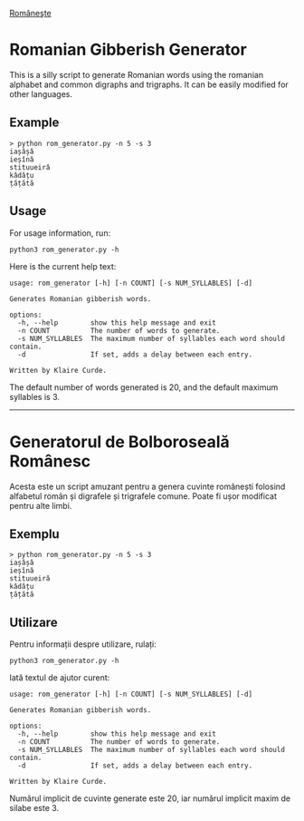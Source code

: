 [Româneşte](#generatorul-de-bolboroseală-românesc)

# Romanian Gibberish Generator
This is a silly script to generate Romanian words using the romanian alphabet and common digraphs and trigraphs. It can be easily modified for other languages.

## Example
```
> python rom_generator.py -n 5 -s 3
iașâșâ
ieșînâ
stituueirâ
kâdâțu
țățătă
```

## Usage
For usage information, run:
```
python3 rom_generator.py -h
```
Here is the current help text:
```
usage: rom_generator [-h] [-n COUNT] [-s NUM_SYLLABLES] [-d]

Generates Romanian gibberish words.

options:
  -h, --help        show this help message and exit
  -n COUNT          The number of words to generate.
  -s NUM_SYLLABLES  The maximum number of syllables each word should contain.
  -d                If set, adds a delay between each entry.

Written by Klaire Curde.
```
The default number of words generated is 20, and the default maximum syllables is 3.

___

# Generatorul de Bolboroseală Românesc
Acesta este un script amuzant pentru a genera cuvinte românești folosind alfabetul român și digrafele și trigrafele comune. Poate fi ușor modificat pentru alte limbi.

## Exemplu
```
> python rom_generator.py -n 5 -s 3
iașâșâ
ieșînâ
stituueirâ
kâdâțu
țățătă
```

## Utilizare
Pentru informații despre utilizare, rulați:
```
python3 rom_generator.py -h
```
Iată textul de ajutor curent:
```
usage: rom_generator [-h] [-n COUNT] [-s NUM_SYLLABLES] [-d]

Generates Romanian gibberish words.

options:
  -h, --help        show this help message and exit
  -n COUNT          The number of words to generate.
  -s NUM_SYLLABLES  The maximum number of syllables each word should contain.
  -d                If set, adds a delay between each entry.

Written by Klaire Curde.
```
Numărul implicit de cuvinte generate este 20, iar numărul implicit maxim de silabe este 3.

